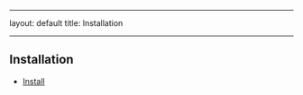 ___
layout: default
title: Installation
___
<h2>Installation</h2>

* [Install](https://github.com/admb-project/admb/releases/download/admb-11.5/INSTALL.html)

